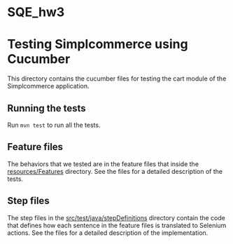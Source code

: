 # SQE_hw3

# Testing Simplcommerce using Cucumber
This directory contains the cucumber files for testing the cart module of the Simplcommerce application.

## Running the tests
Run ```mvn test``` to run all the tests.

## Feature files
The behaviors that we tested are in the feature files that inside the [resources/Features](src/test/resources/Features) directory. See the files for a detailed description of the tests.

## Step files
The step files in the [src/test/java/stepDefinitions](src/test/java/stepDefinitions) directory contain the code that defines how each sentence in the feature files is translated to Selenium actions. See the files for a detailed description of the implementation.
